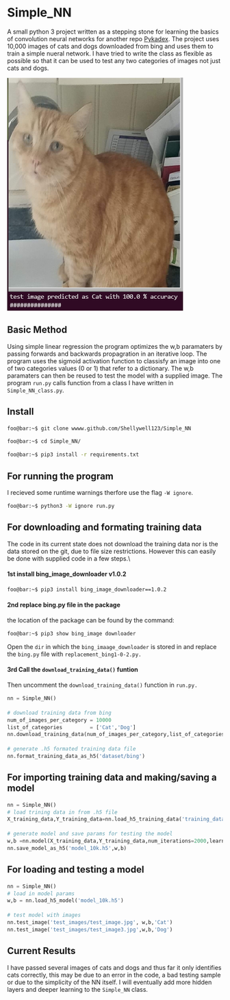 # Simple_NN
A small python 3 project written as a stepping stone for learning the basics of convolution neural networks for another repo [Pykadex](www.github.com/sudini1412/Pykadex). The project uses 10,000 images of cats and dogs downloaded from bing and uses them to train a simple nueral network. I have tried to write the class as flexible as possible so that it can be used to test any two categories of images not just cats and dogs.

![screenshot](screenshot.png)

## Basic Method
Using simple linear regression the program optimizes the w,b paramaters by passing forwards and backwards propagration in an iterative loop. 
The program uses the sigmoid activation function to classisfy an image into one of two categories values (0 or 1) that refer to a dictionary. The w,b paramaters can then be reused to test the model with a supplied image. The program `run.py` calls function from a class I have written in `Simple_NN_class.py`.

## Install
```bash
foo@bar:~$ git clone wwww.github.com/Shellywell123/Simple_NN
```
```bash
foo@bar:~$ cd Simple_NN/
```
```bash
foo@bar:~$ pip3 install -r requirements.txt
```

## For running the program
I recieved some runtime warnings therfore use the flag `-W ignore`.
```bash
foo@bar:~$ python3 -W ignore run.py
```
## For downloading and formating training data
The code in its current state does not download the training data nor is the data stored on the git, due to file size restrictions. However this can easily be done with supplied code in a few steps.\\

#### 1st install bing_image_downloader v1.0.2
```bash
foo@bar:~$ pip3 install bing_image_downloader==1.0.2
```
#### 2nd replace bing.py file in the package
the location of the package can be found by the command:
```bash
foo@bar:~$ pip3 show bing_image downloader
```
Open the `dir` in which the `bing_imaage_downloader` is stored in and replace the `bing.py` file with `replacement_bing1-0-2.py.` 

#### 3rd Call the `download_training_data()` funtion
Then uncomment the `download_training_data()` function in `run.py.`
```python
nn = Simple_NN()

# download training data from bing
num_of_images_per_category = 10000
list_of_categories         = ['Cat','Dog']
nn.download_training_data(num_of_images_per_category,list_of_categories)

# generate .h5 formated training data file
nn.format_training_data_as_h5('dataset/bing')
```

## For importing training data and making/saving a model
```python
nn = Simple_NN()
# load trining data in from .h5 file
X_training_data,Y_training_data=nn.load_h5_training_data('training_data.h5')

# generate model and save params for testing the model
w,b =nn.model(X_training_data,Y_training_data,num_iterations=2000,learning_rate=0.5)
nn.save_model_as_h5('model_10k.h5',w,b)
```

## For loading and testing a model
```python
nn = Simple_NN()
# load in model params
w,b = nn.load_h5_model('model_10k.h5')

# test model with images
nn.test_image('test_images/test_image.jpg', w,b,'Cat')
nn.test_image('test_images/test_image3.jpg',w,b,'Dog')

```
## Current Results
I have passed several images of cats and dogs and thus far it only identifies cats correctly, this may be due to an error in the code, a bad testing sample or due to the simplicity of the NN itself. I will eventually add more hidden layers and deeper learning to the `Simple_NN` class.

